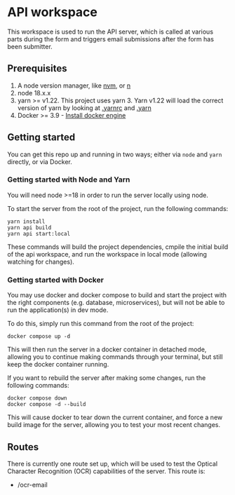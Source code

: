 # API workspace
This workspace is used to run the API server, which is called at various parts during the form and triggers email submissions after the form has been submitter.

## Prerequisites
1. A node version manager, like [nvm](https://formulae.brew.sh/formula/nvm), or [n](https://github.com/tj/n)
2. node 18.x.x
3. yarn >= v1.22. This project uses yarn 3. Yarn v1.22 will load the correct version of yarn by looking at [.yarnrc](./../.yarnrc.yml) and [.yarn](./../yarn)
4. Docker >= 3.9 - [Install docker engine](https://docs.docker.com/engine/install/) 

## Getting started
You can get this repo up and running in two ways; either via `node` and `yarn` directly, or via Docker.

### Getting started with Node and Yarn
You will need node >=18 in order to run the server locally using node.

To start the server from the root of the project, run the following commands:
```
yarn install
yarn api build
yarn api start:local
```
These commands will build the project dependencies, cmpile the initial build of the api workspace, and run the workspace in local mode (allowing watching for changes).

### Getting started with Docker
You may use docker and docker compose to build and start the project with the right components (e.g. database, microservices), but will not be able to run the application(s) in dev mode.

To do this, simply run this command from the root of the project:
```
docker compose up -d
```

This will then run the server in a docker container in detached mode, allowing you to continue making commands through your terminal, but still keep the docker container running.

If you want to rebuild the server after making some changes, run the following commands:

```
docker compose down
docker compose -d --build
```

This will cause docker to tear down the current container, and force a new build image for the server, allowing you to test your most recent changes.

## Routes
There is currently one route set up, which will be used to test the Optical Character Recognition (OCR) capabilities of the server. This route is:
 * /ocr-email